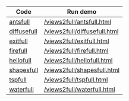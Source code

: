 Code    | Run demo
------- | ------
[antsfull](https://github.com/backspaces/agentscript/tree/master/views2full/antsfull.html#L1) | [/views2full/antsfull.html](/views2full/antsfull.html)
[diffusefull](https://github.com/backspaces/agentscript/tree/master/views2full/diffusefull.html#L1) | [/views2full/diffusefull.html](/views2full/diffusefull.html)
[exitfull](https://github.com/backspaces/agentscript/tree/master/views2full/exitfull.html#L1) | [/views2full/exitfull.html](/views2full/exitfull.html)
[firefull](https://github.com/backspaces/agentscript/tree/master/views2full/firefull.html#L1) | [/views2full/firefull.html](/views2full/firefull.html)
[hellofull](https://github.com/backspaces/agentscript/tree/master/views2full/hellofull.html#L1) | [/views2full/hellofull.html](/views2full/hellofull.html)
[shapesfull](https://github.com/backspaces/agentscript/tree/master/views2full/shapesfull.html#L1) | [/views2full/shapesfull.html](/views2full/shapesfull.html)
[tspfull](https://github.com/backspaces/agentscript/tree/master/views2full/tspfull.html#L1) | [/views2full/tspfull.html](/views2full/tspfull.html)
[waterfull](https://github.com/backspaces/agentscript/tree/master/views2full/waterfull.html#L1) | [/views2full/waterfull.html](/views2full/waterfull.html)
